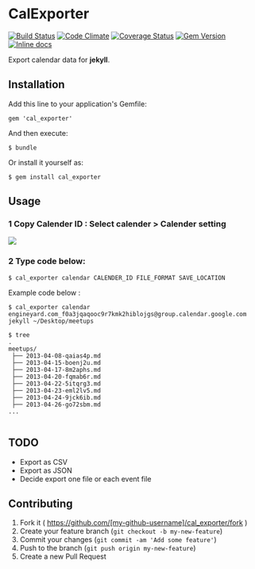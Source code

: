 # CalExporter

[![Build Status](https://travis-ci.org/sota0805/cal_exporter.svg)](https://travis-ci.org/sota0805/cal_exporter)
[![Code Climate](https://codeclimate.com/github/sota0805/cal_exporter.png)](https://codeclimate.com/github/sota0805/cal_exporter)
[![Coverage Status](https://coveralls.io/repos/sota0805/cal_exporter/badge.png)](https://coveralls.io/r/sota0805/cal_exporter)
[![Gem Version](https://badge.fury.io/rb/cal_exporter.svg)](http://badge.fury.io/rb/cal_exporter)
[![Inline docs](http://inch-pages.github.io/github/sota0805/cal_exporter.png)](http://inch-pages.github.io/github/sota0805/cal_exporter)



Export calendar data for **jekyll**.

## Installation

Add this line to your application's Gemfile:

    gem 'cal_exporter'

And then execute:

    $ bundle

Or install it yourself as:

    $ gem install cal_exporter

## Usage

### 1 Copy Calender ID : Select calender > Calender setting 

![](https://dl.dropboxusercontent.com/u/74344418/github-image/cal_expoter.png)

### 2 Type code below:

```
$ cal_exporter calendar CALENDER_ID FILE_FORMAT SAVE_LOCATION 
```

Example code below :

```
$ cal_exporter calendar engineyard.com_f0a3jqaqooc9r7kmk2hiblojgs@group.calendar.google.com jekyll ~/Desktop/meetups

$ tree
.
meetups/
 ├── 2013-04-08-qaias4p.md
 ├── 2013-04-15-boenj2u.md
 ├── 2013-04-17-8m2aphs.md
 ├── 2013-04-20-fqmab6r.md
 ├── 2013-04-22-5itqrg3.md
 ├── 2013-04-23-eml2lv5.md
 ├── 2013-04-24-9jck6ib.md
 ├── 2013-04-26-go72sbm.md
...
 
```




## TODO

- Export as CSV
- Export as JSON
- Decide export one file or each event file

## Contributing

1. Fork it ( https://github.com/[my-github-username]/cal_exporter/fork )
2. Create your feature branch (`git checkout -b my-new-feature`)
3. Commit your changes (`git commit -am 'Add some feature'`)
4. Push to the branch (`git push origin my-new-feature`)
5. Create a new Pull Request
